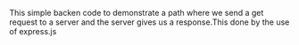 This simple backen code to demonstrate a path where we send a get request to  a server and the server gives us a response.This done by the use of express.js  
